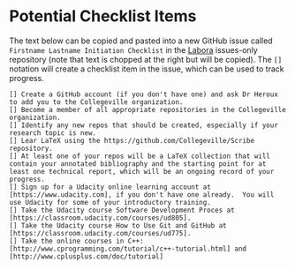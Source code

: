 # Potential Checklist Items

The text below can be copied and pasted into a new GitHub issue called `Firstname Lastname Initiation Checklist` in the [Labora](https://github.com/Collegeville/Labora) issues-only repository (note that text is chopped at the right but will be copied).  The `[]` notation will create a checklist item in the issue, which can be used to track progress.

```
[] Create a GitHub account (if you don't have one) and ask Dr Heroux to add you to the Collegeville organization.
[] Become a member of all appropriate repositories in the Collegeville organization.
[] Identify any new repos that should be created, especially if your research topic is new.
[] Lear LaTeX using the https://github.com/Collegeville/Scribe repository.
[] At least one of your repos will be a LaTeX collection that will contain your annotated bibliography and the starting point for at least one technical report, which will be an ongoing record of your progress.
[] Sign up for a Udacity online learning account at [https://www.udacity.com], if you don't have one already.  You will use Udacity for some of your introductory training.
[] Take the Udacity course Software Development Proces at [https://classroom.udacity.com/courses/ud805].
[] Take the Udacity course How to Use Git and GitHub at [https://classroom.udacity.com/courses/ud775].
[] Take the online courses in C++: [http://www.cprogramming.com/tutorial/c++-tutorial.html] and [http://www.cplusplus.com/doc/tutorial]
```
